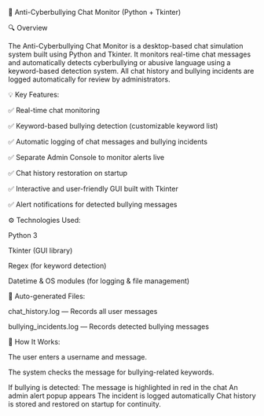 🧠 Anti-Cyberbullying Chat Monitor (Python + Tkinter)

🔍 Overview

The Anti-Cyberbullying Chat Monitor is a desktop-based chat simulation system built using Python and Tkinter.
It monitors real-time chat messages and automatically detects cyberbullying or abusive language using a keyword-based detection system.
All chat history and bullying incidents are logged automatically for review by administrators.

💡 Key Features:

✅ Real-time chat monitoring

✅ Keyword-based bullying detection (customizable keyword list)

✅ Automatic logging of chat messages and bullying incidents

✅ Separate Admin Console to monitor alerts live

✅ Chat history restoration on startup

✅ Interactive and user-friendly GUI built with Tkinter

✅ Alert notifications for detected bullying messages

⚙️ Technologies Used:

Python 3

Tkinter (GUI library)

Regex (for keyword detection)

Datetime & OS modules (for logging & file management)

📁 Auto-generated Files:

chat_history.log — Records all user messages

bullying_incidents.log — Records detected bullying messages

🚀 How It Works:

The user enters a username and message.

The system checks the message for bullying-related keywords.

If bullying is detected:
The message is highlighted in red in the chat
An admin alert popup appears
The incident is logged automatically
Chat history is stored and restored on startup for continuity.
